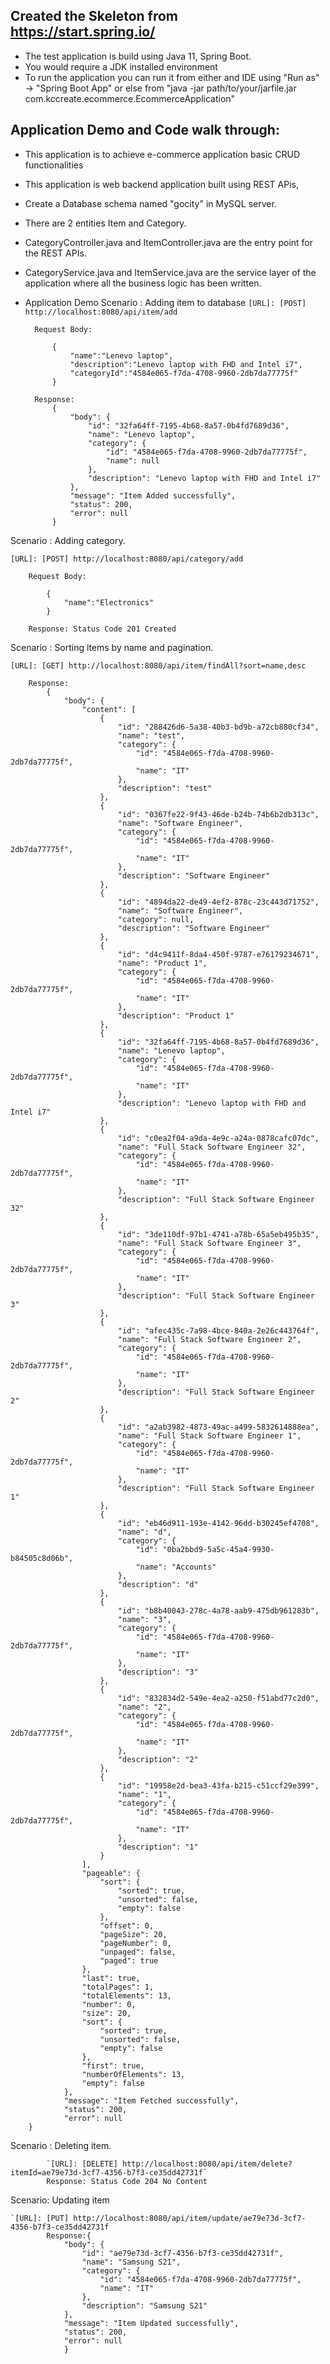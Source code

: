 ## Created the Skeleton from https://start.spring.io/

- The test application is build using Java 11, Spring Boot.
- You would require a JDK installed environment
- To run the application you can run it from either and IDE using "Run as" ->  "Spring Boot App" or else from 
	"java -jar path/to/your/jarfile.jar com.kccreate.ecommerce.EcommerceApplication"
	

## Application Demo and Code walk through:
 
- This application is to achieve e-commerce application basic CRUD functionalities
- This application is web backend application built using REST APis,
- Create a Database schema named "gocity" in MySQL server.
- There are 2 entities Item and Category.

- CategoryController.java and ItemController.java are the entry point for the REST APIs.

- CategoryService.java and ItemService.java are the service layer of the application where all the business logic has been written.

- Application Demo 
Scenario : Adding item to database
		`[URL]: [POST] http://localhost:8080/api/item/add`
		
		Request Body:
		
			{
			    "name":"Lenevo laptop",
			    "description":"Lenevo laptop with FHD and Intel i7",
			    "categoryId":"4584e065-f7da-4708-9960-2db7da77775f"
			}
			
		Response:
			{
			    "body": {
			        "id": "32fa64ff-7195-4b68-8a57-0b4fd7689d36",
			        "name": "Lenevo laptop",
			        "category": {
			            "id": "4584e065-f7da-4708-9960-2db7da77775f",
			            "name": null
			        },
			        "description": "Lenevo laptop with FHD and Intel i7"
			    },
			    "message": "Item Added successfully",
			    "status": 200,
			    "error": null
			}
	
Scenario : Adding category. 

`[URL]: [POST] http://localhost:8080/api/category/add`
		
		Request Body:
		
			{
    			"name":"Electronics"
			}
			
		Response: Status Code 201 Created

Scenario : Sorting items by name and pagination. 

`[URL]: [GET] http://localhost:8080/api/item/findAll?sort=name,desc`
		
		Response:
			{
			    "body": {
			        "content": [
			            {
			                "id": "288426d6-5a38-40b3-bd9b-a72cb880cf34",
			                "name": "test",
			                "category": {
			                    "id": "4584e065-f7da-4708-9960-2db7da77775f",
			                    "name": "IT"
			                },
			                "description": "test"
			            },
			            {
			                "id": "0367fe22-9f43-46de-b24b-74b6b2db313c",
			                "name": "Software Engineer",
			                "category": {
			                    "id": "4584e065-f7da-4708-9960-2db7da77775f",
			                    "name": "IT"
			                },
			                "description": "Software Engineer"
			            },
			            {
			                "id": "4894da22-de49-4ef2-878c-23c443d71752",
			                "name": "Software Engineer",
			                "category": null,
			                "description": "Software Engineer"
			            },
			            {
			                "id": "d4c9411f-8da4-450f-9787-e76179234671",
			                "name": "Product 1",
			                "category": {
			                    "id": "4584e065-f7da-4708-9960-2db7da77775f",
			                    "name": "IT"
			                },
			                "description": "Product 1"
			            },
			            {
			                "id": "32fa64ff-7195-4b68-8a57-0b4fd7689d36",
			                "name": "Lenevo laptop",
			                "category": {
			                    "id": "4584e065-f7da-4708-9960-2db7da77775f",
			                    "name": "IT"
			                },
			                "description": "Lenevo laptop with FHD and Intel i7"
			            },
			            {
			                "id": "c0ea2f04-a9da-4e9c-a24a-0878cafc07dc",
			                "name": "Full Stack Software Engineer 32",
			                "category": {
			                    "id": "4584e065-f7da-4708-9960-2db7da77775f",
			                    "name": "IT"
			                },
			                "description": "Full Stack Software Engineer 32"
			            },
			            {
			                "id": "3de110df-97b1-4741-a78b-65a5eb495b35",
			                "name": "Full Stack Software Engineer 3",
			                "category": {
			                    "id": "4584e065-f7da-4708-9960-2db7da77775f",
			                    "name": "IT"
			                },
			                "description": "Full Stack Software Engineer 3"
			            },
			            {
			                "id": "afec435c-7a98-4bce-840a-2e26c443764f",
			                "name": "Full Stack Software Engineer 2",
			                "category": {
			                    "id": "4584e065-f7da-4708-9960-2db7da77775f",
			                    "name": "IT"
			                },
			                "description": "Full Stack Software Engineer 2"
			            },
			            {
			                "id": "a2ab3982-4873-49ac-a499-5832614888ea",
			                "name": "Full Stack Software Engineer 1",
			                "category": {
			                    "id": "4584e065-f7da-4708-9960-2db7da77775f",
			                    "name": "IT"
			                },
			                "description": "Full Stack Software Engineer 1"
			            },
			            {
			                "id": "eb46d911-193e-4142-96dd-b30245ef4708",
			                "name": "d",
			                "category": {
			                    "id": "0ba2bbd9-5a5c-45a4-9930-b84505c8d06b",
			                    "name": "Accounts"
			                },
			                "description": "d"
			            },
			            {
			                "id": "b8b40043-278c-4a78-aab9-475db961283b",
			                "name": "3",
			                "category": {
			                    "id": "4584e065-f7da-4708-9960-2db7da77775f",
			                    "name": "IT"
			                },
			                "description": "3"
			            },
			            {
			                "id": "832834d2-549e-4ea2-a250-f51abd77c2d0",
			                "name": "2",
			                "category": {
			                    "id": "4584e065-f7da-4708-9960-2db7da77775f",
			                    "name": "IT"
			                },
			                "description": "2"
			            },
			            {
			                "id": "19958e2d-bea3-43fa-b215-c51ccf29e399",
			                "name": "1",
			                "category": {
			                    "id": "4584e065-f7da-4708-9960-2db7da77775f",
			                    "name": "IT"
			                },
			                "description": "1"
			            }
			        ],
			        "pageable": {
			            "sort": {
			                "sorted": true,
			                "unsorted": false,
			                "empty": false
			            },
			            "offset": 0,
			            "pageSize": 20,
			            "pageNumber": 0,
			            "unpaged": false,
			            "paged": true
			        },
			        "last": true,
			        "totalPages": 1,
			        "totalElements": 13,
			        "number": 0,
			        "size": 20,
			        "sort": {
			            "sorted": true,
			            "unsorted": false,
			            "empty": false
			        },
			        "first": true,
			        "numberOfElements": 13,
			        "empty": false
			    },
			    "message": "Item Fetched successfully",
			    "status": 200,
			    "error": null
		}
Scenario : Deleting item. 

			`[URL]: [DELETE] http://localhost:8080/api/item/delete?itemId=ae79e73d-3cf7-4356-b7f3-ce35dd42731f` 
			Response: Status Code 204 No Content
			
Scenario: Updating item

	`[URL]: [PUT] http://localhost:8080/api/item/update/ae79e73d-3cf7-4356-b7f3-ce35dd42731f
			Response:{
			    "body": {
			        "id": "ae79e73d-3cf7-4356-b7f3-ce35dd42731f",
			        "name": "Samsung S21",
			        "category": {
			            "id": "4584e065-f7da-4708-9960-2db7da77775f",
			            "name": "IT"
			        },
			        "description": "Samsung S21"
			    },
			    "message": "Item Updated successfully",
			    "status": 200,
			    "error": null
			    }
	




		